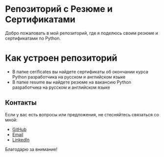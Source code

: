 # Репозиторий с Резюме и Сертификатами

Добро пожаловать в мой репозиторий, где я поделюсь своим резюме и сертификатами по Python.

# Как устроен репозиторий

- В папке cerificates вы найдете сертификаты об окончании курса Python разработчика на русском и английском языке
- В папке resume вы найдете резюме на вакансию Python разработчика на русском и английском языке

## Контакты

Если у вас есть вопросы или предложения, не стесняйтесь связаться со мной:

- [GitHub](https://github.com/GrigoriyKruchinin)
- [Email](gkruchinin75@gmail.com)
- [LinkedIn](https://www.linkedin.com/in/grigoriy-kruchinin/)

Благодарю за внимание!
